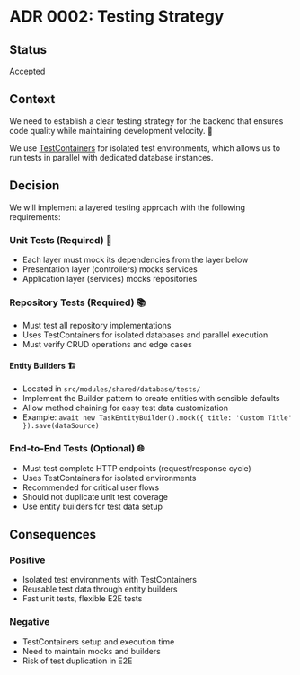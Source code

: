 # ADR 0002: Testing Strategy

## Status
Accepted

## Context
We need to establish a clear testing strategy for the backend that ensures code quality while maintaining development velocity. 🎯

We use [TestContainers](https://www.testcontainers.org/) for isolated test environments, which allows us to run tests in parallel with dedicated database instances.

## Decision
We will implement a layered testing approach with the following requirements:

### Unit Tests (Required) 🧪
- Each layer must mock its dependencies from the layer below
- Presentation layer (controllers) mocks services
- Application layer (services) mocks repositories

### Repository Tests (Required) 📚
- Must test all repository implementations
- Uses TestContainers for isolated databases and parallel execution
- Must verify CRUD operations and edge cases

#### Entity Builders 🏗️
- Located in `src/modules/shared/database/tests/`
- Implement the Builder pattern to create entities with sensible defaults
- Allow method chaining for easy test data customization
- Example: `await new TaskEntityBuilder().mock({ title: 'Custom Title' }).save(dataSource)`

### End-to-End Tests (Optional) 🌐
- Must test complete HTTP endpoints (request/response cycle)
- Uses TestContainers for isolated environments
- Recommended for critical user flows
- Should not duplicate unit test coverage
- Use entity builders for test data setup

## Consequences
### Positive
- Isolated test environments with TestContainers
- Reusable test data through entity builders
- Fast unit tests, flexible E2E tests

### Negative
- TestContainers setup and execution time
- Need to maintain mocks and builders
- Risk of test duplication in E2E
